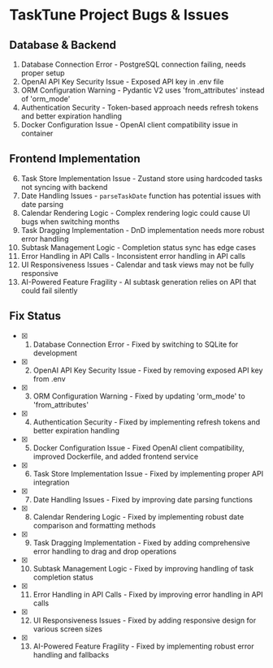 # TaskTune Project Bugs & Issues

## Database & Backend
1. Database Connection Error - PostgreSQL connection failing, needs proper setup
2. OpenAI API Key Security Issue - Exposed API key in .env file
3. ORM Configuration Warning - Pydantic V2 uses 'from_attributes' instead of 'orm_mode'
4. Authentication Security - Token-based approach needs refresh tokens and better expiration handling
5. Docker Configuration Issue - OpenAI client compatibility issue in container

## Frontend Implementation
6. Task Store Implementation Issue - Zustand store using hardcoded tasks not syncing with backend
7. Date Handling Issues - `parseTaskDate` function has potential issues with date parsing
8. Calendar Rendering Logic - Complex rendering logic could cause UI bugs when switching months
9. Task Dragging Implementation - DnD implementation needs more robust error handling
10. Subtask Management Logic - Completion status sync has edge cases
11. Error Handling in API Calls - Inconsistent error handling in API calls
12. UI Responsiveness Issues - Calendar and task views may not be fully responsive
13. AI-Powered Feature Fragility - AI subtask generation relies on API that could fail silently

## Fix Status
- [x] 1. Database Connection Error - Fixed by switching to SQLite for development
- [x] 2. OpenAI API Key Security Issue - Fixed by removing exposed API key from .env
- [x] 3. ORM Configuration Warning - Fixed by updating 'orm_mode' to 'from_attributes'
- [x] 4. Authentication Security - Fixed by implementing refresh tokens and better expiration handling
- [x] 5. Docker Configuration Issue - Fixed OpenAI client compatibility, improved Dockerfile, and added frontend service
- [x] 6. Task Store Implementation Issue - Fixed by implementing proper API integration
- [x] 7. Date Handling Issues - Fixed by improving date parsing functions
- [x] 8. Calendar Rendering Logic - Fixed by implementing robust date comparison and formatting methods
- [x] 9. Task Dragging Implementation - Fixed by adding comprehensive error handling to drag and drop operations
- [x] 10. Subtask Management Logic - Fixed by improving handling of task completion status
- [x] 11. Error Handling in API Calls - Fixed by improving error handling in API calls
- [x] 12. UI Responsiveness Issues - Fixed by adding responsive design for various screen sizes
- [x] 13. AI-Powered Feature Fragility - Fixed by implementing robust error handling and fallbacks 